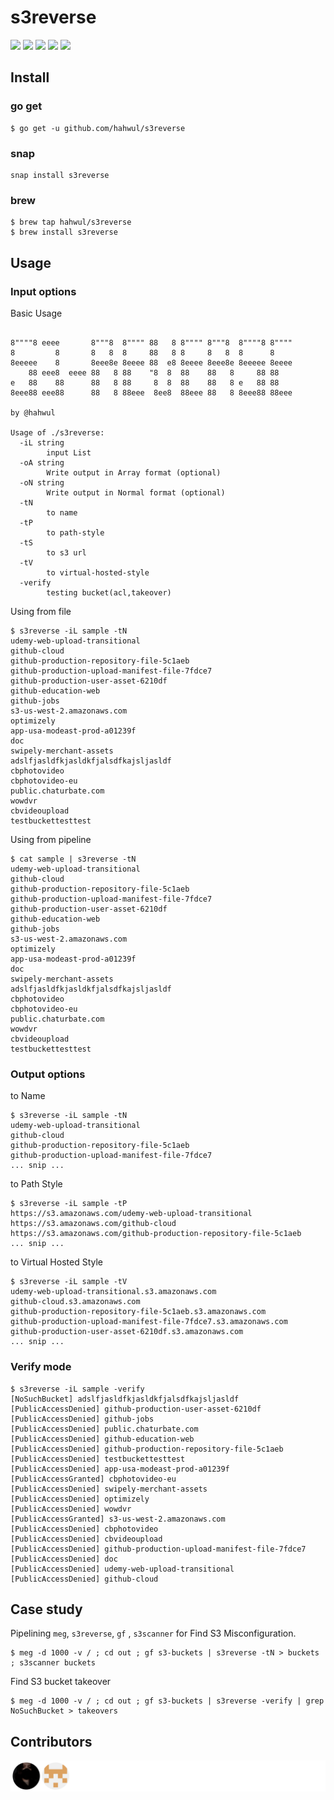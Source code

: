 # s3reverse

<img src="https://github.com/hahwul/s3reverse/actions/workflows/go.yml/badge.svg"> <img src="https://img.shields.io/github/languages/top/hahwul/s3reverse"> <img src="https://api.codacy.com/project/badge/Grade/41ad2fa60442493299e97e782916fe23"> <img src="https://img.shields.io/github/license/hahwul/s3reverse.svg"> <a href="https://twitter.com/intent/follow?screen_name=hahwul"><img src="https://img.shields.io/twitter/follow/hahwul?style=flat-square"></a>

## Install
### go get 
```cassandraql
$ go get -u github.com/hahwul/s3reverse
```
### snap
```
snap install s3reverse
```
### brew
```
$ brew tap hahwul/s3reverse
$ brew install s3reverse
```


## Usage
### Input options
Basic Usage
```cassandraql

8""""8 eeee       8"""8  8"""" 88   8 8"""" 8"""8  8""""8 8""""
8         8       8   8  8     88   8 8     8   8  8      8
8eeeee    8       8eee8e 8eeee 88  e8 8eeee 8eee8e 8eeeee 8eeee
    88 eee8  eeee 88   8 88    "8  8  88    88   8     88 88
e   88    88      88   8 88     8  8  88    88   8 e   88 88
8eee88 eee88      88   8 88eee  8ee8  88eee 88   8 8eee88 88eee

by @hahwul

Usage of ./s3reverse:
  -iL string
    	input List
  -oA string
    	Write output in Array format (optional)
  -oN string
    	Write output in Normal format (optional)
  -tN
    	to name
  -tP
    	to path-style
  -tS
    	to s3 url
  -tV
    	to virtual-hosted-style
  -verify
    	testing bucket(acl,takeover)
```
Using from file
```cassandraql
$ s3reverse -iL sample -tN
udemy-web-upload-transitional
github-cloud
github-production-repository-file-5c1aeb
github-production-upload-manifest-file-7fdce7
github-production-user-asset-6210df
github-education-web
github-jobs
s3-us-west-2.amazonaws.com
optimizely
app-usa-modeast-prod-a01239f
doc
swipely-merchant-assets
adslfjasldfkjasldkfjalsdfkajsljasldf
cbphotovideo
cbphotovideo-eu
public.chaturbate.com
wowdvr
cbvideoupload
testbuckettesttest
```
Using from pipeline
```cassandraql
$ cat sample | s3reverse -tN
udemy-web-upload-transitional
github-cloud
github-production-repository-file-5c1aeb
github-production-upload-manifest-file-7fdce7
github-production-user-asset-6210df
github-education-web
github-jobs
s3-us-west-2.amazonaws.com
optimizely
app-usa-modeast-prod-a01239f
doc
swipely-merchant-assets
adslfjasldfkjasldkfjalsdfkajsljasldf
cbphotovideo
cbphotovideo-eu
public.chaturbate.com
wowdvr
cbvideoupload
testbuckettesttest
```

### Output options
to Name
```cassandraql
$ s3reverse -iL sample -tN
udemy-web-upload-transitional
github-cloud
github-production-repository-file-5c1aeb
github-production-upload-manifest-file-7fdce7
... snip ...
```
to Path Style
```cassandraql
$ s3reverse -iL sample -tP
https://s3.amazonaws.com/udemy-web-upload-transitional
https://s3.amazonaws.com/github-cloud
https://s3.amazonaws.com/github-production-repository-file-5c1aeb
... snip ...
```
to Virtual Hosted Style
```cassandraql
$ s3reverse -iL sample -tV
udemy-web-upload-transitional.s3.amazonaws.com
github-cloud.s3.amazonaws.com
github-production-repository-file-5c1aeb.s3.amazonaws.com
github-production-upload-manifest-file-7fdce7.s3.amazonaws.com
github-production-user-asset-6210df.s3.amazonaws.com
... snip ...
```

### Verify mode
```cassandraql
$ s3reverse -iL sample -verify
[NoSuchBucket] adslfjasldfkjasldkfjalsdfkajsljasldf
[PublicAccessDenied] github-production-user-asset-6210df
[PublicAccessDenied] github-jobs
[PublicAccessDenied] public.chaturbate.com
[PublicAccessDenied] github-education-web
[PublicAccessDenied] github-production-repository-file-5c1aeb
[PublicAccessDenied] testbuckettesttest
[PublicAccessDenied] app-usa-modeast-prod-a01239f
[PublicAccessGranted] cbphotovideo-eu
[PublicAccessDenied] swipely-merchant-assets
[PublicAccessDenied] optimizely
[PublicAccessDenied] wowdvr
[PublicAccessGranted] s3-us-west-2.amazonaws.com
[PublicAccessDenied] cbphotovideo
[PublicAccessDenied] cbvideoupload
[PublicAccessDenied] github-production-upload-manifest-file-7fdce7
[PublicAccessDenied] doc
[PublicAccessDenied] udemy-web-upload-transitional
[PublicAccessDenied] github-cloud
```

## Case study
Pipelining `meg`, `s3reverse`, `gf` , `s3scanner` for Find S3 Misconfiguration.
```cassandraql
$ meg -d 1000 -v / ; cd out ; gf s3-buckets | s3reverse -tN > buckets ; s3scanner buckets
```

Find S3 bucket takeover
```cassandraql
$ meg -d 1000 -v / ; cd out ; gf s3-buckets | s3reverse -verify | grep NoSuchBucket > takeovers
```

## Contributors
[![](/CONTRIBUTORS.svg)](https://github.com/hahwul/s3reverse/graphs/contributors)
